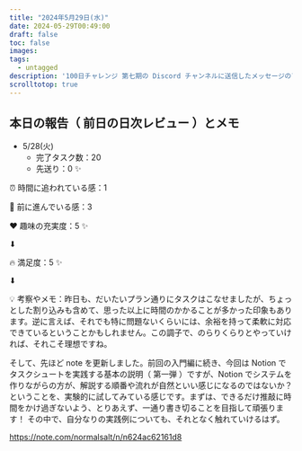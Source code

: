 ```yaml
---
title: "2024年5月29日(水)"
date: 2024-05-29T00:49:00
draft: false
toc: false
images:
tags: 
  - untagged
description: '100日チャレンジ 第七期の Discord チャンネルに送信したメッセージのアーカイブ'
scrolltotop: true
---
```


## 本日の報告（ 前日の日次レビュー ）とメモ

- 5/28(火)
  - 完了タスク数：20
  - 先送り：0 ✨

⏰ 時間に追われている感：1

💪 前に進んでいる感：3

❤️ 趣味の充実度：5 ✨

⬇︎

🔥 満足度：5 ✨

⬇︎

💡 考察やメモ：昨日も、だいたいプラン通りにタスクはこなせましたが、ちょっとした割り込みも含めて、思った以上に時間のかかることが多かった印象もあります。逆に言えば、それでも特に問題ないくらいには、余裕を持って柔軟に対応できているということかもしれません。この調子で、のらりくらりとやっていければ、それこそ理想ですね。

そして、先ほど note を更新しました。前回の入門編に続き、今回は Notion でタスクシュートを実践する基本の説明（ 第一弾 ）ですが、Notion でシステムを作りながらの方が、解説する順番や流れが自然といい感じになるのではないか？ということを、実験的に試してみている感じです。まずは、できるだけ推敲に時間をかけ過ぎないよう、とりあえず、一通り書き切ることを目指して頑張ります！ その中で、自分なりの実践例についても、それとなく触れていけるはず。

https://note.com/normalsalt/n/n624ac62161d8
